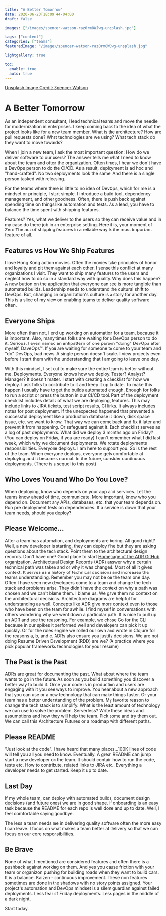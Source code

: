 ```yaml
---
title: "A Better Tomorrow"
date: 2020-06-23T18:09:44-04:00
draft: false

images: ["/images/spencer-watson-raz0rm8WJwg-unsplash.jpg"]

tags: ["content"]
categories: ["teams"]
featuredImage: "/images/spencer-watson-raz0rm8WJwg-unsplash.jpg"

lightgallery: true

toc:
  enable: true
  auto: true
---
```

[Unsplash Image Credit: Spencer Watson ](https://unsplash.com/photos/raz0rm8WJwg)

# A Better Tomorrow

As an independent consultant, I lead technical teams and move the needle for modernization in enterprises. I keep coming back to the idea of what the project looks like for a new team member. What is the architecture? How are pull requests done? What technologies are we using? What tech stack do they want to move towards? 

When I join a new team, I ask the most important question: How do we deliver software to our users? The answer tells me what I need to know about the team and often the organization. Often times, I hear we don't have a DevOps person to do the CI/CD. As a result, deployment is ad hoc and "hand-crafted". No two deployments look the same. And there is a single person tasked with releasing. 

For the teams where there is little to no idea of DevOps, which for me is a mindset or principle, I start simple. I introduce a build tool, dependency management, and other goodness. Often, there is push back against spending time on things like automation and tests. As a lead, you have to balance the time spent with shipping features. 

Features? Yes, what we deliver to the users so they can receive value and in my case do there job in an enterprise setting. Here it is, your moment of Zen: The act of shipping features in a reliable way is the most important feature of all.

## Features vs How We Ship Features

I love Hong Kong action movies. Often the movies take principles of honor and loyalty and pit them against each other. I sense this conflict at many organizations I visit. They want to ship many features to the users and neglect how to do so in a standard way with quality. Why does this happen? A new button on the application that everyone can see is more tangible than automated builds. Leadership needs to understand the cultural shift to DevOps. But, changing an organization's culture is a story for another day. This is a slice of my view on enabling teams to deliver quality software often.

## Everyone Ships

More often than not, I end up working on automation for a team, because it is important. Also, many times folks are waiting for a DevOps person to do it. Serious. I even named an antipattern of one person "doing" DevOps after myself, DaveOps&trade;. If you are waiting for someone to come to your team and "do" DevOps, bad news. A single person doesn't scale. I view projects even before I start them with the understanding that I am going to leave one day.

With this mindset, I set out to make sure the entire team is better without me. Deployments. Everyone knows how we deploy. Tester? Analyst? Manager? It doesn't matter. I start with creating a checklist for how we deploy. I ask folks to contribute to it and keep it up to date. To make this happen I usually have to get the builds automated enough. Enough for folks to run a script or press the button in our CI/CD tool. Part of the deployment checklist includes details of what we are deploying, features. This may include links to JIRA tickets, test script results, CI links. It always includes notes for post deployment. If the unexpected happened that prevented a successful deployment like a production database is down, disk space issue, etc. we want to know. That way we can come back and fix it later and prevent it from happening. Or safeguard against it. Each checklist serves as a log of past deployments. What did we deploy 3 months ago on Friday? (You can deploy on Friday, if you are ready) I can't remember what I did last week, which why we document deployments. We rotate deployments responsibilities.  Everyone deploys. I am here to support you. So is the rest of the team. When everyone deploys, everyone gets comfortable at deploying and it becomes normal. In the future, consider continuous deployments. (There is a sequel to this post)

## Who Loves You and Who Do You Love?

When deploying, know who depends on your app and services. Let the teams know ahead of time, communicate. More important, know who you depend on. Document any APIs, databases, etc. that your team depends on. Run pre deployment tests on dependencies. If a service is down that your team needs, should you deploy?

## Please Welcome...

After a team has automation, and deployments are boring. All good right? Well, a new developer is starting, they can deploy fine but they are asking questions about the tech stack. Point them to the architectural design records. Don't have one? Good place to start [Homepage of the ADR GitHub organization](https://adr.github.io/). Architectural Design Records (ADR) answer why a certain technical path was taken and or why it was changed. Most of all it gives context. It serves as a history of technical decisions and increases the teams understanding. Remember you may not be on the team one day. Often I have seen new developers come to a team and change the tech stack and problems arise. They didn't have the context on why a path was chosen and we can't blame them. I blame us. We gave them no context on the architectural decisions. Architecture diagrams are helpful for understanding as well. Concepts like ADR give more context even to those who have been on the team for awhile. I find myself in conversations with others wondering why we went down a particular path. It is nice to pull up an ADR and see the reasoning. For example, we chose Go for the CLI because in our spikes it performed well and developers can pick it up quickly. Or for the rules engine we rolled our own and wrote in Clojure for the reasons a, b, and c. ADRs also ensure you justify decisions. We are not doing Resume Driven Development (RDD) are we? (A practice where you pick popular frameworks technologies for your resume)

## The Past is the Past

ADRs are great for documenting the past. What about where the team wants to go in the future. As soon as you build something you discover a better way to build it. Once your code is in production and users are engaging with it you see ways to improve. You hear about a new approach that you can use or a new technology that can make things faster. Or your team has a better understanding of the problem. My favorite reason to change the tech stack is to simplify. What is the least amount of technology we can use to solve the problem. Serverless? Write these ideas and assumptions and how they will help the team. Pick some and try them out. We can call this Architecture Futures or a roadmap with different paths. 

## Please README

"Just look at the code". I have heard that many places...100K lines of code will tell you all you need to know. Eventually. A great README can jump start a new developer on the team. It should contain how to run the code, tests etc. How to contribute, related links to JIRA etc.. Everything a developer needs to get started. Keep it up to date.

## Last Day 

If my whole team, can deploy with automated builds, document design decisions (and future ones) we are in good shape. If onboarding is an easy task because the README for each repo is well done and up to date. Well, I feel comfortable saying goodbye.

The less a team needs me in delivering quality software often the more easy I can leave. I focus on what makes a team better at delivery so that we can focus on our core responsibilities.

## Be Brave

None of what I mentioned are considered features and often there is a pushback against working on them. And yes you cause friction with your team or organizon pushing for building roads when they want to build cars. It is a balance. Kaizen - continuous improvement. These non features sometimes are done in the shadows with no story points assigned. Your project's automation and DevOps mindset is a silent guardian against failed deployments. Less fear of Friday deployments. Less pages in the middle of a dark night.

Start today.

